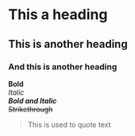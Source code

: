 # This a heading
## This is another heading
### And this is another heading
**Bold**\
*Italic*\
***Bold and Italic***\
~~Strikethrough~~
> This is used to quote text
